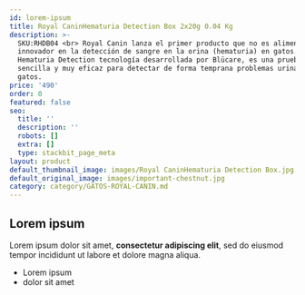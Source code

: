 ```yaml
---
id: lorem-ipsum
title: Royal CaninHematuria Detection Box 2x20g 0.04 Kg
description: >-
  SKU:RHDB04 <br> Royal Canin lanza el primer producto que no es alimento;
  innovador en la detección de sangre en la orina (hematuria) en gatos.
  Hematuria Detection tecnología desarrollada por Blücare, es una prueba casera,
  sencilla y muy eficaz para detectar de forma temprana problemas urinarios en
  gatos.
price: '490'
order: 0
featured: false
seo:
  title: ''
  description: ''
  robots: []
  extra: []
  type: stackbit_page_meta
layout: product
default_thumbnail_image: images/Royal CaninHematuria Detection Box.jpg
default_original_image: images/important-chestnut.jpg
category: category/GATOS-ROYAL-CANIN.md
---
```

## Lorem ipsum

Lorem ipsum dolor sit amet, **consectetur adipiscing elit**, sed do eiusmod tempor incididunt ut labore et dolore magna aliqua.

- Lorem ipsum
- dolor sit amet